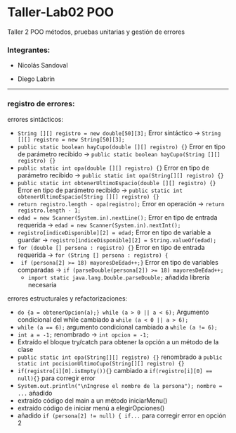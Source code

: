 # Taller-Lab02 POO
Taller 2 POO métodos, pruebas unitarias y gestión de errores
### Integrantes:

- Nicolás Sandoval

- Diego Labrin

---

### registro de errores:

errores sintácticos:
- `String [][] registro = new double[50][3];` Error sintáctico -> `String [][] registro = new String[50][3];`
- `public static boolean hayCupo(double [][] registro) {}` Error en tipo de parámetro recibido -> ``public static boolean hayCupo(String [][] registro) {}``
- `public static int opa(double [][] registro) {}` Error en tipo de parámetro recibido -> `public static int opa(String[][] registro) {}`
- `public static int obtenerUltimoEspacio(double [][] registro) {}` Error en tipo de parámetro recibido -> `public static int obtenerUltimoEspacio(String [][] registro) {}`
- `return registro.length - opa(registro);` Error en operación -> `return registro.length - 1;`
- `edad = new Scanner(System.in).nextLine();` Error en tipo de entrada requerida -> `edad = new Scanner(System.in).nextInt();`
- `registro[indiceDisponible][2] = edad;` Error en tipo de variable a guardar -> `registro[indiceDisponible][2] = String.valueOf(edad);`
- `for (double [] persona : registro) {}` Error en tipo de entrada requerida -> `for (String [] persona : registro) {`
- ` if (persona[2] >= 18) mayoresDeEdad++;}` Error en tipo de variables comparadas -> `if (parseDouble(persona[2]) >= 18) mayoresDeEdad++;`
  - `import static java.lang.Double.parseDouble;` añadida librería necesaria

errores estructurales y refactorizaciones:

- `do {a = obtenerOpcion(a);} while (a > 0 || a < 6);` Argumento condicional del while cambiado a `while (a < 0 || a > 6);`
- `while (a == 6);` argumento condicional cambiado a `while (a != 6);`
- `int a = -1;` renombrado -> `int opcion = -1;`
- Extraído el bloque try/catch para obtener la opción a un método de la clase
- `public static int opa(String[][] registro) {}` renombrado a `public static int pocisionUltimoCupo(String[][] registro) {}`
- `if(registro[i][0].isEmpty()){}` cambiado a `if(registro[i][0] == null){}` para corregir error
- `System.out.println("\nIngrese el nombre de la persona"); nombre = ...` añadido
- extraído código del main a un método iniciarMenu()
- extraído código de iniciar menú a elegirOpciones()
- añadido `if (persona[2] != null) { if...` para corregir error en opción 2